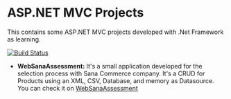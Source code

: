 # ASP.NET MVC Projects
This contains some ASP.NET MVC projects developed with .Net Framework as learning.

[![Build Status](https://travis-ci.com/modeh13/aspnet-mvc.svg?branch=master)](https://travis-ci.com/modeh13/aspnet-mvc)

- **WebSanaAssessment:**
It's a small application developed for the selection process with Sana Commerce company. It's a CRUD for Products using an XML, CSV, Database, and memory as Datasource. You can check it on [WebSanaAssessment](http://modeh13-001-site1.btempurl.com)
